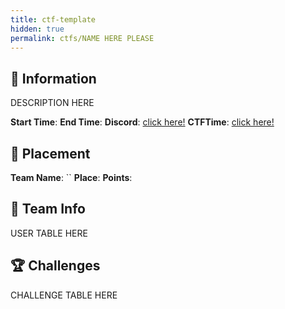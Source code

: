 ```yaml
---
title: ctf-template
hidden: true
permalink: ctfs/NAME HERE PLEASE
---
```

## 📜 Information

DESCRIPTION HERE

**Start Time**:
**End Time**:
**Discord**: [click here!]()
**CTFTime**: [click here!]()

## 🥇 Placement

**Team Name**: ``
**Place**:
**Points**:

## 👥 Team Info

USER TABLE HERE

## 🏆 Challenges

CHALLENGE TABLE HERE
